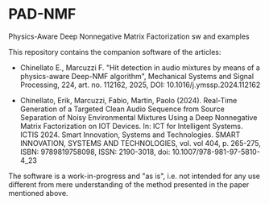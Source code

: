 # PAD-NMF
Physics-Aware Deep Nonnegative Matrix Factorization sw and examples

This repository contains the companion software of the articles:
- Chinellato E., Marcuzzi F. "Hit detection in audio mixtures by means of a physics-aware Deep-NMF algorithm", Mechanical Systems and Signal Processing, 224, art. no. 112162,
2025, DOI: 10.1016/j.ymssp.2024.112162

- Chinellato, Erik, Marcuzzi, Fabio, Martin, Paolo (2024). Real-Time Generation of a Targeted Clean Audio Sequence from Source Separation of Noisy Environmental Mixtures Using a Deep Nonnegative Matrix Factorization on IOT Devices. In: ICT for Intelligent Systems. ICTIS 2024. Smart Innovation, Systems and Technologies. SMART INNOVATION, SYSTEMS AND TECHNOLOGIES, vol. vol 404, p. 265-275, ISBN: 9789819758098, ISSN: 2190-3018, doi: 10.1007/978-981-97-5810-4_23

The software is a work-in-progress and "as is", i.e. not intended for any use different from mere understanding of the method presented in the paper mentioned above.
